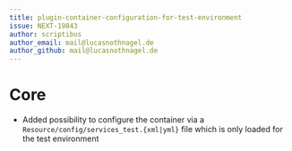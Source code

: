 ```yaml
---
title: plugin-container-configuration-for-test-environment
issue: NEXT-19843
author: scriptibus
author_email: mail@lucasnothnagel.de
author_github: mail@lucasnothnagel.de
---
```

# Core
* Added possibility to configure the container via a `Resource/config/services_test.{xml|yml}` file which is only loaded for the test environment
